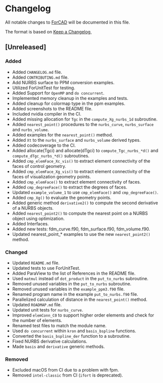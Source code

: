# Changelog

All notable changes to [ForCAD](https://github.com/gha3mi/forcad) will be documented in this file.

The format is based on [Keep a Changelog](https://keepachangelog.com/en/1.1.0/),

## [Unreleased]

### Added

- Added `CHANGELOG.md` file.
- Added `CONTRIBUTING.md` file.
- Add NURBS surface to PPM conversion examples.
- Utilized ForUnitTest for testing.
- Added Support for `OpenMP` and `do concurrent`.
- Implemented memory cleanup in the examples and tests.
- Added cleanup for colormap type in the ppm examples.
- Added screenshots to the README file.
- Included nvidia compiler in the CI.
- Added missing allocation for `Tgc` in the `compute_Xg_nurbs_1d` subroutine.
- Added `nearest_point()` procedures to the `nurbs_curve`, `nurbs_surface` and `nurbs_volume`.
- Added examples for the `nearest_point()` method.
- Added `Xt` to the `nurbs_surface` and `nurbs_volume` derived types.
- Added codecoverage to the CI.
- Added allocate(Tgci) and allocate(dTgci) to `compute_Tgc_nurbs_*d()` and `compute_dTgc_nurbs_*d()` subroutines.
- Added `cmp_elemFace_Xc_vis()` to extract element connectivity of the faces of control geometry.
- Added `cmp_elemFace_Xg_vis()` to extract element connectivity of the faces of visualization geometry points.
- Added `cmp_elemFace()` to extract element connectivity of faces.
- Added `cmp_degreeFace()` to extract the degrees of faces.
- Updated `example_volume_1` to use `cmp_elemFace()` and `cmp_degreeFace()`.
- Added `cmp_Xg()` to evaluate the geometry points.
- Added generic method `derivative2()` to compute the second derivative of a NURBS objects.
- Added `nearest_point2()` to compute the nearest point on a NURBS object using optimization.
- Added Interfaces.
- Added new tests: fdm_curve.f90, fdm_surface.f90, fdm_volume.f90.
- Updated nearest_point_* examples to use the new `nearest_point2()` method.

### Changed

- Updated `README.md` file.
- Updated tests to use ForUnitTest.
- Added ParaView to the list of References in the README file.
- Used `matmul` instead of `dot_product` in the `put_to_nurbs` subroutine.
- Removed unused variables in the `put_to_nurbs` subroutine.
- Removed unused variables in the `example_ppm3.f90` file.
- Renamed program name in the example `put_to_nurbs.f90` file.
- Parallelized calculation of distance in the `nearest_point()` method.
- Updated `ROADMAP.md` file.
- Updated unit tests for `nurbs_curve`.
- Improved `elemConn_C0` to support higher order elements and check for the number of elements.
- Renamed test files to match the module name.
- Used `do concurrent` within `kron` and `basis_bspline` functions.
- Converted the `basis_bspline_der` function to a subroutine.
- Fixed NURBS derivative calculations.
- Made `basis` and `derivative` generic methods.

### Removed

- Excluded macOS from CI due to a problem with fpm.
- Removed `intel-classic` from CI (`ifort` is deprecated).